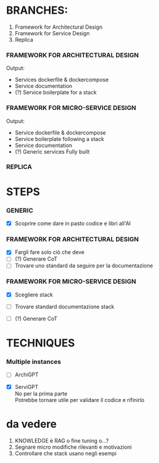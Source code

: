 # BRANCHES:
1. Framework for Architectural Design
2. Framework for Service Design
3. Replica

### FRAMEWORK FOR ARCHITECTURAL DESIGN

Output:
- Services dockerfile & dockercompose
- Service documentation
- (?) Service boilerplate for a stack

### FRAMEWORK FOR MICRO-SERVICE DESIGN

Output:
- Service dockerfile & dockercompose
- Service boilerplate following a stack
- Service documentation
- (?) Generic services Fully built

### REPLICA


# STEPS

### GENERIC

- [X] Scoprire come dare in pasto codice e libri all'AI  

### FRAMEWORK FOR ARCHITECTURAL DESIGN

- [X] Fargli fare solo ciò che deve
- [ ] (?) Generare CoT  
- [ ] Trovare uno standard da seguire per la documentazione

### FRAMEWORK FOR MICRO-SERVICE DESIGN

- [X] Scegliere stack
- [ ] Trovare standard documentazione stack
- [ ] (?) Generare CoT


# TECHNIQUES

### Multiple instances

- [ ] ArchiGPT
- [X] ServiGPT  
No per la prima parte  
Potrebbe tornare utile per validare il codice e rifinirlo



# da vedere
1) KNOWLEDGE è RAG o fine tuning o...?
2) Segnare micro modifiche rilevanti e motivazioni
3) Controllare che stack usano negli esempi
